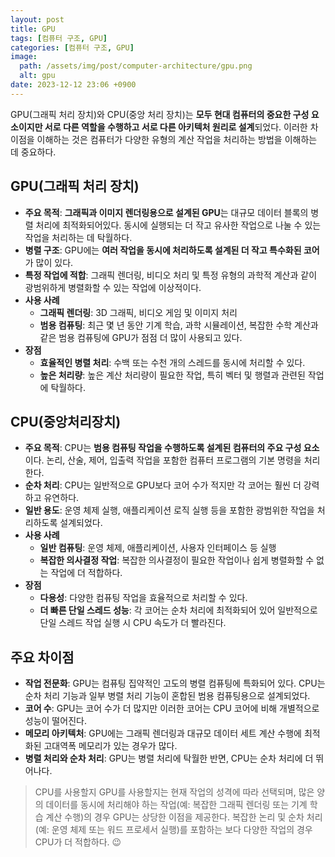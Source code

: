 ```yaml
---
layout: post
title: GPU
tags: [컴퓨터 구조, GPU]
categories: [컴퓨터 구조, GPU]
image:
  path: /assets/img/post/computer-architecture/gpu.png
  alt: gpu
date: 2023-12-12 23:06 +0900
---
```


GPU(그래픽 처리 장치)와 CPU(중앙 처리 장치)는 **모두 현대 컴퓨터의 중요한 구성 요소이지만 서로 다른 역할을 수행하고 서로 다른 아키텍처 원리로 설계**되었다. 이러한 차이점을 이해하는 것은 컴퓨터가 다양한 유형의 계산 작업을 처리하는 방법을 이해하는 데 중요하다.

## GPU(그래픽 처리 장치)

- **주요 목적**: **그래픽과 이미지 렌더링용으로 설계된 GPU**는 대규모 데이터 블록의 병렬 처리에 최적화되어있다. 동시에 실행되는 더 작고 유사한 작업으로 나눌 수 있는 작업을 처리하는 데 탁월하다.
- **병렬 구조**: GPU에는 **여러 작업을 동시에 처리하도록 설계된 더 작고 특수화된 코어**가 많이 있다.
- **특정 작업에 적합**: 그래픽 렌더링, 비디오 처리 및 특정 유형의 과학적 계산과 같이 광범위하게 병렬화할 수 있는 작업에 이상적이다.
- **사용 사례**
  - **그래픽 렌더링**: 3D 그래픽, 비디오 게임 및 이미지 처리
  - **범용 컴퓨팅**: 최근 몇 년 동안 기계 학습, 과학 시뮬레이션, 복잡한 수학 계산과 같은 범용 컴퓨팅에 GPU가 점점 더 많이 사용되고 있다.
- **장점**
  - **효율적인 병렬 처리**: 수백 또는 수천 개의 스레드를 동시에 처리할 수 있다.
  - **높은 처리량**: 높은 계산 처리량이 필요한 작업, 특히 벡터 및 행렬과 관련된 작업에 탁월하다.

## CPU(중앙처리장치)

- **주요 목적**: CPU는 **범용 컴퓨팅 작업을 수행하도록 설계된 컴퓨터의 주요 구성 요소**이다. 논리, 산술, 제어, 입출력 작업을 포함한 컴퓨터 프로그램의 기본 명령을 처리한다.
- **순차 처리**: CPU는 일반적으로 GPU보다 코어 수가 적지만 각 코어는 훨씬 더 강력하고 유연하다.
- **일반 용도**: 운영 체제 실행, 애플리케이션 로직 실행 등을 포함한 광범위한 작업을 처리하도록 설계되었다.
- **사용 사례**
  - **일반 컴퓨팅**: 운영 체제, 애플리케이션, 사용자 인터페이스 등 실행
  - **복잡한 의사결정 작업**: 복잡한 의사결정이 필요한 작업이나 쉽게 병렬화할 수 없는 작업에 더 적합하다.
- **장점**
  - **다용성**: 다양한 컴퓨팅 작업을 효율적으로 처리할 수 있다.
  - **더 빠른 단일 스레드 성능**: 각 코어는 순차 처리에 최적화되어 있어 일반적으로 단일 스레드 작업 실행 시 CPU 속도가 더 빨라진다.

## 주요 차이점

- **작업 전문화**: GPU는 컴퓨팅 집약적인 고도의 병렬 컴퓨팅에 특화되어 있다. CPU는 순차 처리 기능과 일부 병렬 처리 기능이 혼합된 범용 컴퓨팅용으로 설계되었다.
- **코어 수**: GPU는 코어 수가 더 많지만 이러한 코어는 CPU 코어에 비해 개별적으로 성능이 떨어진다.
- **메모리 아키텍처**: GPU에는 그래픽 렌더링과 대규모 데이터 세트 계산 수행에 최적화된 고대역폭 메모리가 있는 경우가 많다.
- **병렬 처리와 순차 처리**: GPU는 병렬 처리에 탁월한 반면, CPU는 순차 처리에 더 뛰어나다.

> CPU를 사용할지 GPU를 사용할지는 현재 작업의 성격에 따라 선택되며, 많은 양의 데이터를 동시에 처리해야 하는 작업(예: 복잡한 그래픽 렌더링 또는 기계 학습 계산 수행)의 경우 GPU는 상당한 이점을 제공한다. 복잡한 논리 및 순차 처리(예: 운영 체제 또는 워드 프로세서 실행)를 포함하는 보다 다양한 작업의 경우 CPU가 더 적합하다. 😉
